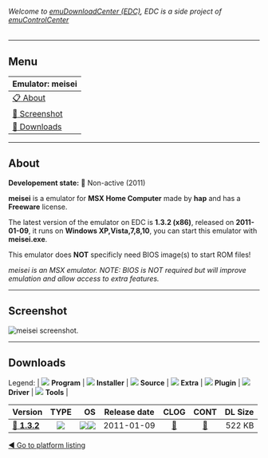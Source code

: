 ###### Welcome to [emuDownloadCenter (EDC)](https://github.com/PhoenixInteractiveNL/emuDownloadCenter/wiki/), EDC is a side project of [emuControlCenter](https://github.com/PhoenixInteractiveNL/emuControlCenter/wiki/)
***
## Menu
| **Emulator: meisei** |
|:---------|
| [:clipboard: About](#about) |
| [:sunrise: Screenshot](#screenshot) |
| [:floppy_disk: Downloads](#downloads) |
***
## About
**Developement state:** :red_circle: Non-active (2011)

**meisei** is a emulator for **MSX Home Computer** made by **hap** and has a **Freeware** license.

The latest version of the emulator on EDC is **1.3.2 (x86)**, released on **2011-01-09**, it runs on **Windows XP,Vista,7,8,10**, you can start this emulator with **meisei.exe**.

This emulator does **NOT** specificly need BIOS image(s) to start ROM files!

_meisei is an MSX emulator. NOTE: BIOS is NOT required but will improve emulation and allow access to extra features._
***
## Screenshot
![](https://raw.githubusercontent.com/PhoenixInteractiveNL/emuDownloadCenter/master/hooks/meisei/emulator_screen_01.jpg "meisei screenshot.")
***
## Downloads
Legend:
| ![](https://raw.githubusercontent.com/wiki/PhoenixInteractiveNL/emuDownloadCenter/images_misc/icon_program_24.png) **Program** | 
![](https://raw.githubusercontent.com/wiki/PhoenixInteractiveNL/emuDownloadCenter/images_misc/icon_installer_24.png) **Installer** | 
![](https://raw.githubusercontent.com/wiki/PhoenixInteractiveNL/emuDownloadCenter/images_misc/icon_source_code_24.png) **Source** | 
![](https://raw.githubusercontent.com/wiki/PhoenixInteractiveNL/emuDownloadCenter/images_misc/icon_extra_24.png) **Extra** | 
![](https://raw.githubusercontent.com/wiki/PhoenixInteractiveNL/emuDownloadCenter/images_misc/icon_plugin_24.png) **Plugin** | 
![](https://raw.githubusercontent.com/wiki/PhoenixInteractiveNL/emuDownloadCenter/images_misc/icon_driver_24.png) **Driver** | 
![](https://raw.githubusercontent.com/wiki/PhoenixInteractiveNL/emuDownloadCenter/images_misc/icon_tool_24.png) **Tools** | 
 
| Version | TYPE | OS | Release date | CLOG | CONT | DL Size |
|:--------|:----:|---:|:------------:|:----:|:----:|--------:|
| [:floppy_disk: **1.3.2**](https://github.com/PhoenixInteractiveNL/edc-repo0007/raw/master/meisei/1.3.2.7z) | ![](https://raw.githubusercontent.com/wiki/PhoenixInteractiveNL/emuDownloadCenter/images_misc/icon_program_24.png) | ![](https://raw.githubusercontent.com/wiki/PhoenixInteractiveNL/emuDownloadCenter/images_misc/logo_windows_24.png)![](https://raw.githubusercontent.com/wiki/PhoenixInteractiveNL/emuDownloadCenter/images_misc/icon_32-bit_24.png) | 2011-01-09 | [:page_facing_up:](https://github.com/PhoenixInteractiveNL/edc-repo0007/blob/master/meisei/1.3.2_changelog.txt) | [:mag_right:](https://github.com/PhoenixInteractiveNL/edc-repo0007/blob/master/meisei/1.3.2_contents.txt) | 522 KB |

[:arrow_backward: Go to platform listing](https://github.com/PhoenixInteractiveNL/emuDownloadCenter/wiki/EDC-Platform-List)
